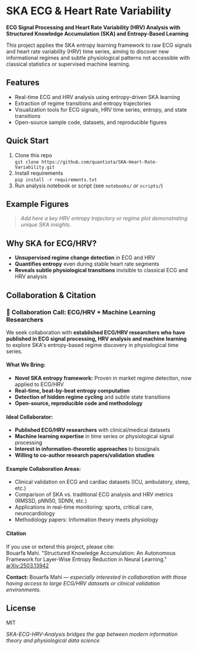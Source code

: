 # SKA ECG & Heart Rate Variability

**ECG Signal Processing and Heart Rate Variability (HRV) Analysis with Structured Knowledge Accumulation (SKA) and Entropy-Based Learning**

This project applies the SKA entropy learning framework to raw ECG signals and heart rate variability (HRV) time series, aiming to discover new informational regimes and subtle physiological patterns not accessible with classical statistics or supervised machine learning.

## Features
- Real-time ECG and HRV analysis using entropy-driven SKA learning
- Extraction of regime transitions and entropy trajectories
- Visualization tools for ECG signals, HRV time series, entropy, and state transitions
- Open-source sample code, datasets, and reproducible figures

## Quick Start
1. Clone this repo  
   `git clone https://github.com/quantiota/SKA-Heart-Rate-Variability.git`
2. Install requirements  
   `pip install -r requirements.txt`
3. Run analysis notebook or script (see `notebooks/` or `scripts/`)

## Example Figures
> *Add here a key HRV entropy trajectory or regime plot demonstrating unique SKA insights.*

## Why SKA for ECG/HRV?
- **Unsupervised regime change detection** in ECG and HRV
- **Quantifies entropy** even during stable heart rate segments
- **Reveals subtle physiological transitions** invisible to classical ECG and HRV analysis

## Collaboration & Citation

### 👥 **Collaboration Call: ECG/HRV + Machine Learning Researchers**
We seek collaboration with **established ECG/HRV researchers who have published in ECG signal processing, HRV analysis and machine learning** to explore SKA's entropy-based regime discovery in physiological time series.

#### What We Bring:
- **Novel SKA entropy framework:** Proven in market regime detection, now applied to ECG/HRV
- **Real-time, beat-by-beat entropy computation**
- **Detection of hidden regime cycling** and subtle state transitions
- **Open-source, reproducible code and methodology**

#### Ideal Collaborator:
- **Published ECG/HRV researchers** with clinical/medical datasets
- **Machine learning expertise** in time series or physiological signal processing
- **Interest in information-theoretic approaches** to biosignals
- **Willing to co-author research papers/validation studies**

#### Example Collaboration Areas:
- Clinical validation on ECG and cardiac datasets (ICU, ambulatory, sleep, etc.)
- Comparison of SKA vs. traditional ECG analysis and HRV metrics (RMSSD, pNN50, SDNN, etc.)
- Applications in real-time monitoring: sports, critical care, neurocardiology
- Methodology papers: Information theory meets physiology

#### Citation
If you use or extend this project, please cite:  
Bouarfa Mahi. "Structured Knowledge Accumulation: An Autonomous Framework for Layer-Wise Entropy Reduction in Neural Learning." [arXiv:2503.13942](https://arxiv.org/abs/2503.13942)

**Contact:** Bouarfa Mahi — *especially interested in collaboration with those having access to large ECG/HRV datasets or clinical validation environments.*

## License
MIT

*SKA-ECG-HRV-Analysis bridges the gap between modern information theory and physiological data science*